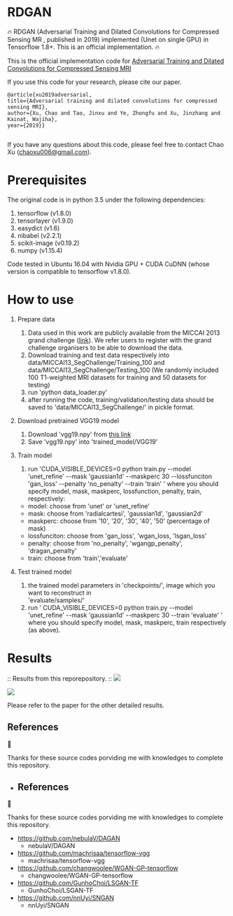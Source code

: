 # RDGAN

:fire: RDGAN (Adversarial Training and Dilated Convolutions for Compressed Sensing MR , published in 2019) implemented (Unet on single GPU) in Tensorflow 1.8+. This is an official implementation. :fire:

This is the official implementation code for [Adversarial Training and Dilated Convolutions for Compressed Sensing MRI](https://www.spiedigitallibrary.org/conference-proceedings-of-spie/11179/111793T/Adversarial-training-and-dilated-convolutions-for--compressed-sensing-MRI/10.1117/12.2539623.short?SSO=1)

If you use this code for your research, please cite our paper.

```
@article{xu2019adversarial,
title={Adversarial training and dilated convolutions for compressed sensing MRI},
author={Xu, Chao and Tao, Jinxu and Ye, Zhongfu and Xu, Jinzhang and Kainat, Wajiha},
year={2019}}
    
```

If you have any questions about this code, please feel free to contact Chao Xu (chaoxu006@gmail.com).

# Prerequisites

The original code is in python 3.5 under the following dependencies:
1. tensorflow (v1.8.0)
2. tensorlayer (v1.9.0)
3. easydict (v1.6)
4. nibabel (v2.2.1)
5. scikit-image (v0.19.2)
6. numpy (v1.15.4)

Code tested in Ubuntu 16.04 with Nvidia GPU + CUDA CuDNN (whose version is compatible to tensorflow v1.8.0).

# How to use

1. Prepare data

    1) Data used in this work are publicly available from the MICCAI 2013 grand challenge ([link](https://my.vanderbilt.edu/masi/workshops/)). We refer users to register with the grand challenge organisers to be able to download the data.
    2) Download training and test data respectively into data/MICCAI13_SegChallenge/Training_100 and data/MICCAI13_SegChallenge/Testing_100 (We randomly included 100 T1-weighted MRI datasets for training and 50 datasets for testing)
    3) run 'python data_loader.py'
    4) after running the code, training/validation/testing data should be saved to 'data/MICCAI13_SegChallenge/' in pickle format.

2. Download pretrained VGG19 model

    1) Download 'vgg19.npy' from [this link](https://github.com/machrisaa/tensorflow-vgg)
    2) Save 'vgg19.npy' into 'trained_model/VGG19'
    
3. Train model
    1) run 'CUDA_VISIBLE_DEVICES=0 python train.py --model 'unet_refine' --mask 'gaussian1d' --maskperc 30 --lossfunciton  'gan_loss'  --penalty 'no_penalty' --train 'train' ' where you should specify model, mask, maskperc, lossfunction, penalty, train,  respectively:
    - model: choose from 'unet' or 'unet_refine'
    - mask: choose from 'radialcartesi', 'gaussian1d', 'gaussian2d'
    - maskperc: choose from '10', '20', '30', '40', '50' (percentage of mask)
    - lossfunciton: choose from 'gan_loss', 'wgan_loss, 'lsgan_loss'
    - penalty: choose from 'no_penalty', 'wgangp_penalty', 'dragan_penalty'
    - train: choose from 'train','evaluate'
 
4. Test trained model
    1) the trained model parameters in 'checkpoints/', image which you want to reconstruct in  
    'evaluate/samples/'
    2) run ' CUDA_VISIBLE_DEVICES=0 python train.py --model 'unet_refine' --mask 'gaussian1d' --maskperc 30  --train 'evaluate' ' where you should specify model, mask, maskperc, train respectively (as above).

# Results

:: Results from this reporepository. ::
<img src="photo/1.jpg">

<img src="photo/2.jpg">

Please refer to the paper for the other detailed results.


## References
:hamburger:

Thanks for these source codes porviding me with knowledges to complete this repository.

- ## References
:hamburger:

Thanks for these source codes porviding me with knowledges to complete this repository.

- https://github.com/nebulaV/DAGAN
    - nebulaV/DAGAN
- https://github.com/machrisaa/tensorflow-vgg
    - machrisaa/tensorflow-vgg
- https://github.com/changwoolee/WGAN-GP-tensorflow
    - changwoolee/WGAN-GP-tensorflow
- https://github.com/GunhoChoi/LSGAN-TF
   - GunhoChoi/LSGAN-TF
- https://github.com/nnUyi/SNGAN
   - nnUyi/SNGAN
